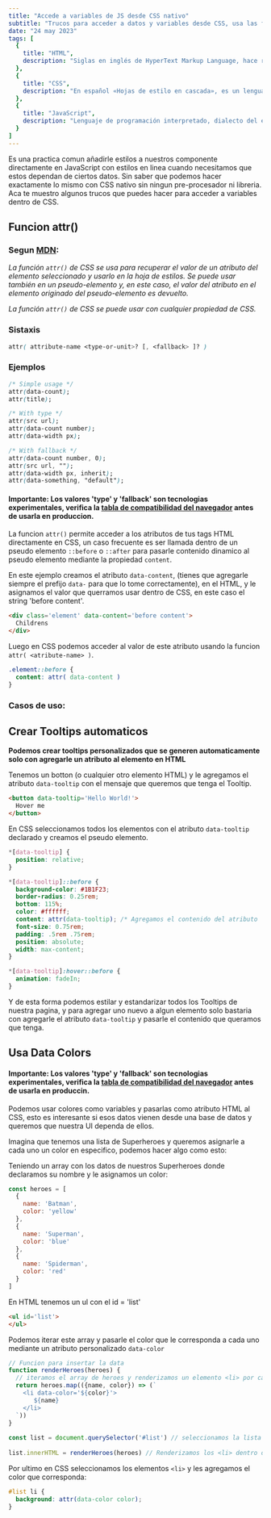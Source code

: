 ```yaml
---
title: "Accede a variables de JS desde CSS nativo"
subtitle: "Trucos para acceder a datos y variables desde CSS, usa las función attr() y var() de CSS."
date: "24 may 2023"
tags: [
  {
    title: "HTML",
    description: "Siglas en inglés de HyperText Markup Language, hace referencia al lenguaje de marcado para la elaboración de páginas web."
  }, 
  {
    title: "CSS",
    description: "En español «Hojas de estilo en cascada», es un lenguaje de diseño gráfico para definir y crear la presentación de un documento estructurado escrito en un lenguaje de marcado."
  }, 
  {
    title: "JavaScript",
    description: "Lenguaje de programación interpretado, dialecto del estándar ECMAScript. Se define como orientado a objetos, basado en prototipos, imperativo, débilmente tipado y dinámico."
  }
]
---
```


Es una practica comun añadirle estilos a nuestros componente directamente en JavaScript con estilos en linea cuando necesitamos que estos dependan de ciertos datos. Sin saber que podemos hacer exactamente lo mismo con CSS nativo sin ningun pre-procesador ni libreria. Aca te muestro algunos trucos que puedes hacer para acceder a variables dentro de CSS.

## Funcion attr()

### Segun [MDN](https://developer.mozilla.org/es/docs/Web/CSS/attr):

*La función `attr()` de CSS se usa para recuperar el valor de un atributo del elemento seleccionado y usarlo en la hoja de estilos. Se puede usar también en un pseudo-elemento y, en este caso, el valor del atributo en el elemento originado del pseudo-elemento es devuelto.*

*La función `attr()` de CSS se puede usar con cualquier propiedad de CSS.*

### Sistaxis

```css
attr( attribute-name <type-or-unit>? [, <fallback> ]? )
```

### Ejemplos

```css
/* Simple usage */
attr(data-count);
attr(title);

/* With type */
attr(src url);
attr(data-count number);
attr(data-width px);

/* With fallback */
attr(data-count number, 0);
attr(src url, "");
attr(data-width px, inherit);
attr(data-something, "default");
```

#### Importante: Los valores 'type' y 'fallback' son tecnologias experimentales, verifica la [tabla de compatibilidad del navegador](https://developer.mozilla.org/en-US/docs/Web/CSS/attr#browser_compatibility) antes de usarla en produccion.

La funcion `attr()` permite acceder a los atributos de tus tags HTML directamente en CSS, un caso frecuente es ser llamada dentro de un pseudo elemento `::before` o `::after`  para pasarle contenido dinamico al pseudo elemento mediante la propiedad `content`.

En este ejemplo creamos el atributo `data-content`, (tienes que agregarle siempre el prefijo `data-` para que lo tome correctamente), en el HTML, y le asignamos el valor que querramos usar dentro de CSS, en este caso el string 'before content'.

```html
<div class='element' data-content='before content'>
  Childrens 
</div>
```

Luego en CSS podemos acceder al valor de este atributo usando la funcion `attr( <atribute-name> )`.

```css
.element::before {
  content: attr( data-content )
}
```

### Casos de uso:

## Crear Tooltips automaticos

**Podemos crear tooltips personalizados que se generen automaticamente solo con agregarle un atributo al elemento en HTML**

Tenemos un botton (o cualquier otro elemento HTML) y le agregamos el atributo `data-tooltip` con el mensaje que queremos que tenga el Tooltip.

```html
<button data-tooltip='Hello World!'>
  Hover me
</button>
```

En CSS seleccionamos todos los elementos con el atributo `data-tooltip` declarado y creamos el pseudo elemento.

```css
*[data-tooltip] {
  position: relative;
}

*[data-tooltip]::before {
  background-color: #1B1F23;
  border-radius: 0.25rem;
  bottom: 115%;
  color: #ffffff;
  content: attr(data-tooltip); /* Agregamos el contenido del atributo 'data-tooltip' */
  font-size: 0.75rem;
  padding: .5rem .75rem;
  position: absolute;
  width: max-content;
}

*[data-tooltip]:hover::before {
  animation: fadeIn;
}
```

Y de esta forma podemos estilar y estandarizar todos los Tooltips de nuestra pagina, y para agregar uno nuevo a algun elemento solo bastaria con agregarle el atributo `data-tooltip` y pasarle el contenido que queramos que tenga.

## Usa Data Colors

#### Importante: Los valores 'type' y 'fallback' son tecnologias experimentales, verifica la [tabla de compatibilidad del navegador](https://developer.mozilla.org/en-US/docs/Web/CSS/attr#browser_compatibility) antes de usarla en produccin.

Podemos usar colores como variables y pasarlas como atributo HTML al CSS, esto es interesante si esos datos vienen desde una base de datos y queremos que nuestra UI dependa de ellos.

Imagina que tenemos una lista de Superheroes y queremos asignarle a cada uno un color en especifico, podemos hacer algo como esto:

Teniendo un array con los datos de nuestros Superheroes donde declaramos su nombre y le asignamos un color:
  
```javascript
const heroes = [
  {
    name: 'Batman',
    color: 'yellow'
  },
  {
    name: 'Superman',
    color: 'blue'
  },
  {
    name: 'Spiderman',
    color: 'red'
  }
]
```

En HTML tenemos un ul con el id = 'list'
  
```html
<ul id='list'>
</ul>
```  

Podemos iterar este array y pasarle el color que le corresponda a cada uno mediante un atributo personalizado `data-color`
  
```javascript
// Funcion para insertar la data
function renderHeroes(heroes) {
  // iteramos el array de heroes y renderizamos un elemento <li> por cada heroe con sus datos
  return heroes.map(({name, color}) => (`
    <li data-color='${color}'>
       ${name}
    </li>
  `))
}
  
const list = document.querySelector('#list') // seleccionamos la lista
  
list.innerHTML = renderHeroes(heroes) // Renderizamos los <li> dentro de la lista
```
Por ultimo en CSS seleccionamos los elementos `<li>` y les agregamos el color que corresponda:
  
```css
#list li {
  background: attr(data-color color);
}
```

  
